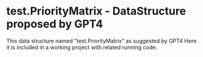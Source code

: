 # test.PriorityMatrix - DataStructure proposed by GPT4

This data structure named "test.PriorityMatrix" as suggested by GPT4
Here it is included in a working project with related running code.
